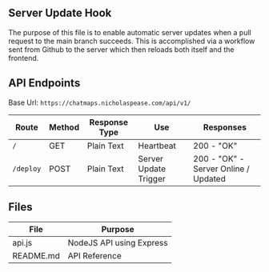 ## Server Update Hook
The purpose of this file is to enable automatic server updates when a pull request to the main branch succeeds. This is accomplished via a workflow sent from Github to the server which then reloads both itself and the frontend.

## API Endpoints
Base Url: ```https://chatmaps.nicholaspease.com/api/v1/```

|Route|Method|Response Type|Use|Responses|
|-----|------|-------------|---|---------|
|```/```    |GET   |Plain Text   |Heartbeat|200 - "OK"|
|```/deploy```|POST|Plain Text   |Server Update Trigger|200 - "OK" - Server Online / Updated

## Files
|File|Purpose|
|----|-------|
|api.js|NodeJS API using Express|
|README.md|API Reference|